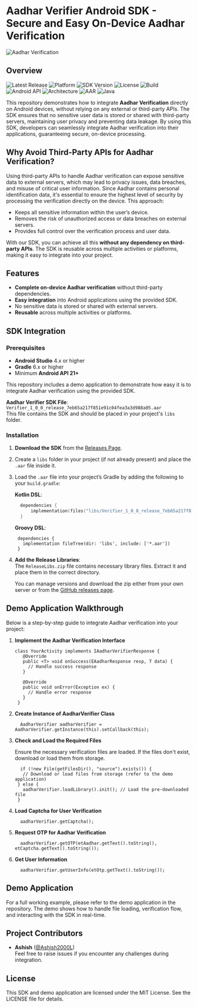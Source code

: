 # Aadhar Verifier Android SDK - Secure and Easy On-Device Aadhar Verification

![Aadhar Verification](https://www.uidai.gov.in/images/langPage/Page-1.svg)

## Overview
![Latest Release](https://img.shields.io/github/v/tag/Ashish2000L/Aadhar_Verifier_Android.svg?label=Latest%20Release)
![Platform](https://img.shields.io/badge/platform-Android-brightgreen.svg)
![SDK Version](https://img.shields.io/badge/SDK-v1.0.0-blue.svg)
![License](https://img.shields.io/badge/license-MIT-green.svg)
![Build](https://img.shields.io/badge/build-passing-brightgreen.svg)
![Android API](https://img.shields.io/badge/API-21+-orange.svg)
![Architecture](https://img.shields.io/badge/Architecture-ARM,%20x86-brightgreen.svg)
![AAR](https://img.shields.io/badge/Includes-.aar%20File-blue.svg)
![Java](https://img.shields.io/badge/Language-Java-orange.svg)

This repository demonstrates how to integrate **Aadhar Verification** directly on Android devices, without relying on any external or third-party APIs. The SDK ensures that no sensitive user data is stored or shared with third-party servers, maintaining user privacy and preventing data leakage. By using this SDK, developers can seamlessly integrate Aadhar verification into their applications, guaranteeing secure, on-device processing.

## Why Avoid Third-Party APIs for Aadhar Verification?

Using third-party APIs to handle Aadhar verification can expose sensitive data to external servers, which may lead to privacy issues, data breaches, and misuse of critical user information. Since Aadhar contains personal identification data, it's essential to ensure the highest level of security by processing the verification directly on the device. This approach:
- Keeps all sensitive information within the user’s device.
- Removes the risk of unauthorized access or data breaches on external servers.
- Provides full control over the verification process and user data.

With our SDK, you can achieve all this **without any dependency on third-party APIs**. The SDK is reusable across multiple activities or platforms, making it easy to integrate into your project.

## Features

- **Complete on-device Aadhar verification** without third-party dependencies.
- **Easy integration** into Android applications using the provided SDK.
- No sensitive data is stored or shared with external servers.
- **Reusable** across multiple activities or platforms.

## SDK Integration

### Prerequisites

- **Android Studio** 4.x or higher
- **Gradle** 6.x or higher
- Minimum **Android API 21+**

This repository includes a demo application to demonstrate how easy it is to integrate Aadhar verification using the provided SDK.

**Aadhar Verifier SDK File**: `Verifier_1_0_0_release_7eb65a217f851e91c04fea3a3d988a05.aar`  
This file contains the SDK and should be placed in your project's `libs` folder.

### Installation

1. **Download the SDK** from the [Releases Page](https://github.com/Ashish2000L/Aadhar_Verifier_Android/releases).
2. Create a `libs` folder in your project (if not already present) and place the `.aar` file inside it.
3. Load the `.aar` file into your project’s Gradle by adding the following to your `build.gradle`:

   **Kotlin DSL**:
   ```kotlin
     dependencies {
         implementation(files("libs/Verifier_1_0_0_release_7eb65a217f851e91c04fea3a3d988a05.aar"))
     }
   ```
   
   **Groovy DSL**:
   ```
    dependencies {
      implementation fileTree(dir: 'libs', include: ['*.aar'])
    }
   ```
5. **Add the Release Libraries**:  
   The `ReleaseLibs.zip` file contains necessary library files. Extract it and place them in the correct directory.

   You can manage versions and download the zip either from your own server or from the [GitHub releases page](https://github.com/Ashish2000L/Aadhar_Verifier_Android/releases).

## Demo Application Walkthrough

Below is a step-by-step guide to integrate Aadhar verification into your project:

1. **Implement the Aadhar Verification Interface**

   ```
   class YourActivity implements IAadharVerifierResponse {
      @Override
      public <T> void onSuccess(EAadharResponse resp, T data) {
        // Handle success response
      }

      @Override
      public void onError(Exception ex) {
        // Handle error response
      }
    }

   ```

2. **Create Instance of AadharVerifier Class**

   ```
     AadharVerifier aadharVerifier = AadharVerifier.getInstance(this).setCallback(this);
   ```

3. **Check and Load the Required Files**

   Ensure the necessary verification files are loaded. If the files don't exist, download or load them from storage.

   ```
     if (!new File(getFilesDir(), "source").exists()) {
      // Download or load files from storage (refer to the demo application)
    } else {
      aadharVerifier.loadLibrary().init(); // Load the pre-downloaded file
    }

   ```

4. **Load Captcha for User Verification**

   ```
     aadharVerifier.getCaptcha();
   ```

5. **Request OTP for Aadhar Verification**

   ```
     aadharVerifier.getOTP(etAadhar.getText().toString(), etCaptcha.getText().toString());

   ```

6. **Get User Information**

   ```
     aadharVerifier.getUserInfo(etOtp.getText().toString());
   ```

## Demo Application

For a full working example, please refer to the demo application in the repository. The demo shows how to handle file loading, verification flow, and interacting with the SDK in real-time.

## Project Contributors

- **Ashish** ([@Ashish2000L](https://github.com/Ashish2000L))  
  Feel free to raise issues if you encounter any challenges during integration.

## License

This SDK and demo application are licensed under the MIT License. See the LICENSE file for details.
